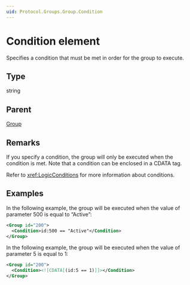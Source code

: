 ```yaml
---
uid: Protocol.Groups.Group.Condition
---
```


# Condition element

Specifies a condition that must be met in order for the group to execute.

## Type

string

## Parent

[Group](xref:Protocol.Groups.Group)

## Remarks

If you specify a condition, the group will only be executed when the condition is met.
Note that a condition can be enclosed in a CDATA tag.

Refer to <xref:LogicConditions> for more information about conditions.

## Examples

In the following example, the group will be executed when the value of parameter 500 is equal to “Active”:

```xml
<Group id="200">
  <Condition>id:500 == "Active"</Condition>
</Group>
```

In the following example, the group will be executed when the value of parameter 5 is equal to 1:

```xml
<Group id="200">
  <Condition><![CDATA[(id:5 == 1)]]></Condition>
</Group>
```

